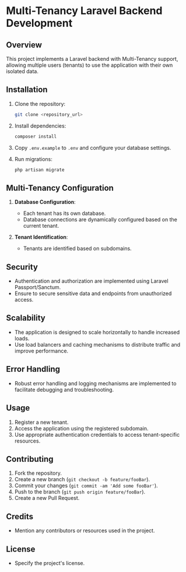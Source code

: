 # Multi-Tenancy Laravel Backend Development

## Overview

This project implements a Laravel backend with Multi-Tenancy support, allowing multiple users (tenants) to use the application with their own isolated data.

## Installation

1. Clone the repository:
   ```bash
   git clone <repository_url>
   ```

2. Install dependencies:
   ```bash
   composer install
   ```

3. Copy `.env.example` to `.env` and configure your database settings.

4. Run migrations:
   ```bash
   php artisan migrate
   ```

## Multi-Tenancy Configuration

1. **Database Configuration**:
   - Each tenant has its own database.
   - Database connections are dynamically configured based on the current tenant.

2. **Tenant Identification**:
   - Tenants are identified based on subdomains.

## Security

- Authentication and authorization are implemented using Laravel Passport/Sanctum.
- Ensure to secure sensitive data and endpoints from unauthorized access.

## Scalability

- The application is designed to scale horizontally to handle increased loads.
- Use load balancers and caching mechanisms to distribute traffic and improve performance.

## Error Handling

- Robust error handling and logging mechanisms are implemented to facilitate debugging and troubleshooting.

## Usage

1. Register a new tenant.
2. Access the application using the registered subdomain.
3. Use appropriate authentication credentials to access tenant-specific resources.

## Contributing

1. Fork the repository.
2. Create a new branch (`git checkout -b feature/fooBar`).
3. Commit your changes (`git commit -am 'Add some fooBar'`).
4. Push to the branch (`git push origin feature/fooBar`).
5. Create a new Pull Request.

## Credits

- Mention any contributors or resources used in the project.

## License

- Specify the project's license.
